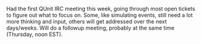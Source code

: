 Had the first QUnit IRC meeting this week, going through most open
tickets to figure out what to focus on. Some, like simulating events,
still need a lot more thinking and input, others will get addressed over
the next days/weeks. Will do a followup meeting, probably at the same
time (Thursday, noon EST).
